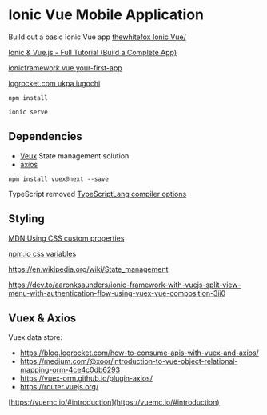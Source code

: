# Ionic Vue Mobile Application

Build out a basic Ionic Vue app [thewhitefox Ionic Vue/](https://www.thewhitefox.ninja/2022/2022-01-03-ionic-vue/)

[Ionic & Vue.js - Full Tutorial (Build a Complete App)](https://youtu.be/mQ4zmFy4d7Y)

[ionicframework vue your-first-app](https://ionicframework.com/docs/vue/your-first-app)

[logrocket.com ukpa iugochi](https://blog.logrocket.com/author/ukpaiugochi/)

```npm install```

```ionic serve```
## Dependencies 
- [Veux](https://vuex.vuejs.org/installation.html#direct-download-cdn) State management solution 
- [axios](https://axios-http.com/docs/intro)

```npm install vuex@next --save```

TypeScript removed
[TypeScriptLang compiler options](https://www.typescriptlang.org/docs/handbook/compiler-options.html)

## Styling
[MDN Using CSS custom properties](https://developer.mozilla.org/en-US/docs/Web/CSS/Using_CSS_custom_properties)

[npm.io css variables](https://npm.io/search/keyword:css-variables)

https://en.wikipedia.org/wiki/State_management

https://dev.to/aaronksaunders/ionic-framework-with-vuejs-split-view-menu-with-authentication-flow-using-vuex-vue-composition-3ii0

## Vuex & Axios
Vuex data store:
- https://blog.logrocket.com/how-to-consume-apis-with-vuex-and-axios/
- https://medium.com/@xoor/introduction-to-vue-object-relational-mapping-orm-4ce4c0db6293
- https://vuex-orm.github.io/plugin-axios/
- https://router.vuejs.org/

[https://vuemc.io/#introduction](https://vuemc.io/#introduction)
